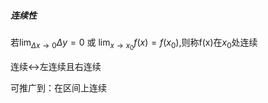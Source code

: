 ##### 连续性
若$\lim_{ \Delta x \to 0 }\Delta y=0$ 或 $\lim_{ x \to x_{0} }f(x)=f(x_{0})$,则称f(x)在$x_{0}$处连续

连续$\leftrightarrow$左连续且右连续

可推广到：在区间上连续
